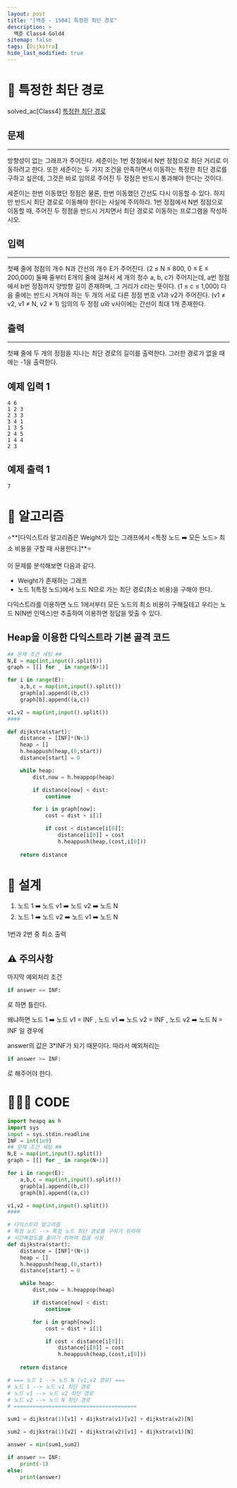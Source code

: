 ```yaml
---
layout: post
title: "[백준 - 1504] 특정한 최단 경로"
description: >
  백준 Class4 Gold4
sitemap: false
tags: [Dijkstra]
hide_last_modified: true
---
```


# 🚙 특정한 최단 경로

solved_ac[Class4] [특정한 최단 경로](https://www.acmicpc.net/problem/1504)

## 문제
---
방향성이 없는 그래프가 주어진다. 세준이는 1번 정점에서 N번 정점으로 최단 거리로 이동하려고 한다. 또한 세준이는 두 가지 조건을 만족하면서 이동하는 특정한 최단 경로를 구하고 싶은데, 그것은 바로 임의로 주어진 두 정점은 반드시 통과해야 한다는 것이다.

세준이는 한번 이동했던 정점은 물론, 한번 이동했던 간선도 다시 이동할 수 있다. 하지만 반드시 최단 경로로 이동해야 한다는 사실에 주의하라. 1번 정점에서 N번 정점으로 이동할 때, 주어진 두 정점을 반드시 거치면서 최단 경로로 이동하는 프로그램을 작성하시오.

## 입력
---
첫째 줄에 정점의 개수 N과 간선의 개수 E가 주어진다. (2 ≤ N ≤ 800, 0 ≤ E ≤ 200,000) 둘째 줄부터 E개의 줄에 걸쳐서 세 개의 정수 a, b, c가 주어지는데, a번 정점에서 b번 정점까지 양방향 길이 존재하며, 그 거리가 c라는 뜻이다. (1 ≤ c ≤ 1,000) 다음 줄에는 반드시 거쳐야 하는 두 개의 서로 다른 정점 번호 v1과 v2가 주어진다. (v1 ≠ v2, v1 ≠ N, v2 ≠ 1) 임의의 두 정점 u와 v사이에는 간선이 최대 1개 존재한다.

## 출력
---
첫째 줄에 두 개의 정점을 지나는 최단 경로의 길이를 출력한다. 그러한 경로가 없을 때에는 -1을 출력한다.

## 예제 입력 1 

```
4 6
1 2 3
2 3 3
3 4 1
1 3 5
2 4 5
1 4 4
2 3
```

## 예제 출력 1 

```
7
```

# 📖 알고리즘

⭐️**[다익스트라 알고리즘은 Weight가 있는 그래프에서 <특정 노드 ➡️ 모든 노드> 최소 비용을 구할 때 사용한다.]**⭐️

이 문제를 분석해보면 다음과 같다.

+ Weight가 존재하는 그래프
+ 노드 1(특정 노드)에서 노드 N으로 가는 최단 경로(최소 비용)을 구해야 한다.

다익스트라를 이용하면 노드 1에서부터 모든 노드의 최소 비용이 구해질테고 우리는 노드 N(N번 인덱스)만 추출하여 이용하면 정답을 맞출 수 있다.

## Heap을 이용한 다익스트라 기본 골격 코드

```python
## 문제 조건 세팅 ##
N,E = map(int,input().split())
graph = [[] for _ in range(N+1)]

for i in range(E):
    a,b,c = map(int,input().split())
    graph[a].append((b,c))
    graph[b].append((a,c))

v1,v2 = map(int,input().split())
####

def dijkstra(start):
    distance = [INF]*(N+1)
    heap = []
    h.heappush(heap,(0,start))
    distance[start] = 0

    while heap:
        dist,now = h.heappop(heap)

        if distance[now] < dist:
            continue

        for i in graph[now]:
            cost = dist + i[1]

            if cost < distance[i[0]]:
                distance[i[0]] = cost
                h.heappush(heap,(cost,i[0]))
    
    return distance
```

# 📐 설계

1. 노드 1 ➡️ 노드 v1 ➡️ 노드 v2 ➡️ 노드 N
2. 노드 1  ➡️ 노드 v2 ➡️ 노드 v1 ➡️ 노드 N

1번과 2번 중 최소 출력

## ⚠️ 주의사항

마지막 예외처리 조건 

```python
if answer == INF:
```
로 하면 틀린다.

왜냐하면 노드 1 ➡️ 노드 v1 = INF , 노드 v1 ➡️ 노드 v2 = INF , 노드 v2 ➡️ 노드 N = INF 일 경우에

answer의 값은 3*INF가 되기 때문이다. 따라서 예외처리는

```python
if answer >= INF:
```
로 해주어야 한다.

# 👨🏻‍💻 CODE

```python
import heapq as h
import sys
input = sys.stdin.readline
INF = int(1e9)
## 문제 조건 세팅 ##
N,E = map(int,input().split())
graph = [[] for _ in range(N+1)]

for i in range(E):
    a,b,c = map(int,input().split())
    graph[a].append((b,c))
    graph[b].append((a,c))

v1,v2 = map(int,input().split())
####

# 다익스트라 알고리즘
# 특정 노드 --> 특정 노드 최단 경로를 구하기 위하여
# 시간복잡도를 줄이기 위하여 힙을 사용
def dijkstra(start):
    distance = [INF]*(N+1)
    heap = []
    h.heappush(heap,(0,start))
    distance[start] = 0

    while heap:
        dist,now = h.heappop(heap)

        if distance[now] < dist:
            continue

        for i in graph[now]:
            cost = dist + i[1]

            if cost < distance[i[0]]:
                distance[i[0]] = cost
                h.heappush(heap,(cost,i[0]))
    
    return distance

# === 노드 1 --> 노드 N (v1,v2 경유) ===
# 노드 1 --> 노드 v1 최단 경로
# 노드 v1 --> 노드 v2 최단 경로
# 노드 v2 --> 노드 N 최단 경로
# =======================================

sum1 = dijkstra(1)[v1] + dijkstra(v1)[v2] + dijkstra(v2)[N]

sum2 = dijkstra(1)[v2] + dijkstra(v2)[v1] + dijkstra(v1)[N]

answer = min(sum1,sum2)

if answer >= INF:
    print(-1)
else:
    print(answer)
```









